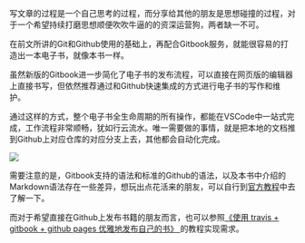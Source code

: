 写文章的过程是一个自己思考的过程，而分享给其他的朋友是思想碰撞的过程，对于一个希望持续打磨思想顺便吹吹牛逼的的资深运营狗，两者缺一不可。

在前文所讲的Git和Github使用的基础上，再配合Gitbook服务，就能很容易的打造出一本电子书，就像本书一样。

虽然新版的Gitbook进一步简化了电子书的发布流程，可以直接在网页版的编辑器上直接书写，但依然推荐通过和Github快速集成的方式进行电子书的写作和维护。

通过这样的方式，整个电子书全生命周期的所有操作，都能在VSCode中一站式完成，工作流程非常顺畅，犹如行云流水。唯一需要做的事情，就是把本地的文档推到Github上对应仓库的对应分支上去，其他都会自动化完成。

![](http://assets.libukai.top/img/Gitbook.jpg)

需要注意的是，Gitbook支持的语法和标准的Github的语法，以及本书中介绍的Markdown语法存在一些差异，想玩出点花活来的朋友，可以自行到[官方教程](https://docs.gitbook.com/)中去了解一下。

而对于希望直接在Github上发布书籍的朋友而言，也可以参照[《使用 travis + gitbook + github pages 优雅地发布自己的书》
](https://github.com/riskers/blog/issues/48)的教程实现需求。


